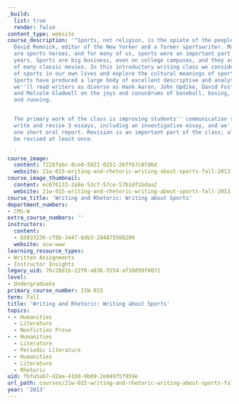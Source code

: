 ```yaml
---
_build:
  list: true
  render: false
content_type: website
course_description: '"Sports, not religion, is the opiate of the people." So says
  David Remnick, editor of the New Yorker and a former sportswriter. Many of our heroes
  are sports heroes, and for many of us, sports were an important part of our childhood
  years. Sports are big business, even on college campuses, and they are the subject
  of many classic movies. In this introductory writing class we consider the role
  of sports in our own lives and explore the cultural meanings of sports in America.
  Sports have produced a large body of excellent descriptive and analytic writing;
  we''ll read writers as diverse as Hank Aaron, John Updike, David Foster Wallace,
  and Malcolm Gladwell on the joys and conundrums of baseball, boxing, football, tennis,
  and running.


  The primary work of the class is improving students'' communication skills. We''ll
  write and revise 3 essays, including an investigative essay, and we''ll also give
  one short oral report. Revision is an important part of the class; all essays will
  be revised at least once.

  '
course_image:
  content: 7228febc-0ce8-5921-0251-26ff67c8fd6d
  website: 21w-015-writing-and-rhetoric-writing-about-sports-fall-2013
course_image_thumbnail:
  content: ec676133-2a8e-53cf-57ce-57b1df1bdaa2
  website: 21w-015-writing-and-rhetoric-writing-about-sports-fall-2013
course_title: 'Writing and Rhetoric: Writing about Sports'
department_numbers:
- CMS-W
extra_course_numbers: ''
instructors:
  content:
  - b5033236-cf8b-3447-6db3-284875508280
  website: ocw-www
learning_resource_types:
- Written Assignments
- Instructor Insights
legacy_uid: 76c20d1b-22f8-a836-5554-af10d99f0072
level:
- Undergraduate
primary_course_number: 21W.015
term: Fall
title: 'Writing and Rhetoric: Writing about Sports'
topics:
- - Humanities
  - Literature
  - Nonfiction Prose
- - Humanities
  - Literature
  - Periodic Literature
- - Humanities
  - Literature
  - Rhetoric
uid: fbfa5ab7-d2aa-41b0-9b69-2e049f5f959e
url_path: courses/21w-015-writing-and-rhetoric-writing-about-sports-fall-2013
year: '2013'
---
```

